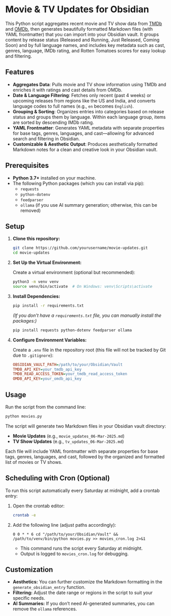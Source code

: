 # Movie & TV Updates for Obsidian

This Python script aggregates recent movie and TV show data from [TMDb](https://www.themoviedb.org/) and [OMDb](http://www.omdbapi.com/), then generates beautifully formatted Markdown files (with YAML frontmatter) that you can import into your Obsidian vault. It groups content by release status (Released and Running, Just Released, Coming Soon) and by full language names, and includes key metadata such as cast, genres, language, IMDb rating, and Rotten Tomatoes scores for easy lookup and filtering.

## Features

- **Aggregates Data**: Pulls movie and TV show information using TMDb and enriches it with ratings and cast details from OMDb.
- **Date & Language Filtering**: Fetches only recent (past 4 weeks) or upcoming releases from regions like the US and India, and converts language codes to full names (e.g., `en` becomes `English`).
- **Grouping & Sorting**: Organizes entries into categories based on release status and groups them by language. Within each language group, items are sorted by descending IMDb rating.
- **YAML Frontmatter**: Generates YAML metadata with separate properties for base tags, genres, languages, and cast—allowing for advanced search and filtering in Obsidian.
- **Customizable & Aesthetic Output**: Produces aesthetically formatted Markdown notes for a clean and creative look in your Obsidian vault.

## Prerequisites

- **Python 3.7+** installed on your machine.
- The following Python packages (which you can install via pip):
  - `requests`
  - `python-dotenv`
  - `feedparser`
  - `ollama` (if you use AI summary generation; otherwise, this can be removed)

## Setup

1. **Clone this repository:**

   ```bash
   git clone https://github.com/yourusername/movie-updates.git
   cd movie-updates
   ```

2. **Set Up the Virtual Environment:**

   Create a virtual environment (optional but recommended):

   ```bash
   python3 -m venv venv
   source venv/bin/activate  # On Windows: venv\Scripts\activate
   ```

3. **Install Dependencies:**

   ```bash
   pip install -r requirements.txt
   ```

   *(If you don’t have a `requirements.txt` file, you can manually install the packages:)*

   ```bash
   pip install requests python-dotenv feedparser ollama
   ```

4. **Configure Environment Variables:**

   Create a `.env` file in the repository root (this file will not be tracked by Git due to `.gitignore`):

   ```ini
   OBSIDIAN_VAULT_PATH=/path/to/your/Obsidian/Vault
   TMDB_API_KEY=your_tmdb_api_key
   TMDB_READ_ACCESS_TOKEN=your_tmdb_read_access_token
   OMDB_API_KEY=your_omdb_api_key
   ```

## Usage

Run the script from the command line:

```bash
python movies.py
```

The script will generate two Markdown files in your Obsidian vault directory:
- **Movie Updates** (e.g., `movie_updates_06-Mar-2025.md`)
- **TV Show Updates** (e.g., `tv_updates_06-Mar-2025.md`)

Each file will include YAML frontmatter with separate properties for base tags, genres, languages, and cast, followed by the organized and formatted list of movies or TV shows.

## Scheduling with Cron (Optional)

To run this script automatically every Saturday at midnight, add a crontab entry:

1. Open the crontab editor:

   ```bash
   crontab -e
   ```

2. Add the following line (adjust paths accordingly):

   ```
   0 0 * * 6 cd "/path/to/your/Obsidian/Vault" && /path/to/venv/bin/python movies.py >> movies_cron.log 2>&1
   ```

   - This command runs the script every Saturday at midnight.
   - Output is logged to `movies_cron.log` for debugging.

## Customization

- **Aesthetics:** You can further customize the Markdown formatting in the `generate_obsidian_entry` function.
- **Filtering:** Adjust the date range or regions in the script to suit your specific needs.
- **AI Summaries:** If you don’t need AI-generated summaries, you can remove the `ollama` references.

